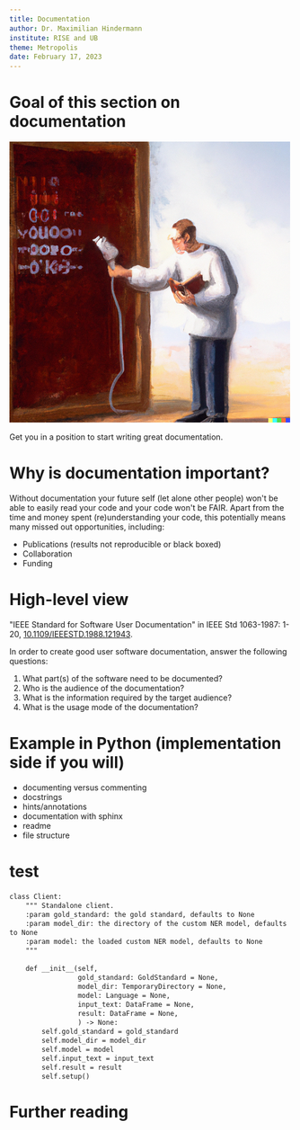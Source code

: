 ```yaml
---
title: Documentation
author: Dr. Maximilian Hindermann
institute: RISE and UB
theme: Metropolis
date: February 17, 2023
---
```


# Goal of this section on documentation

![](images/title_image.png "'An oil painting of a programmer cleaning code' by Maximilian Hindermann and DALLE-2")

Get you in a position to start writing great documentation.

# Why is documentation important?

Without documentation your future self (let alone other people) won't be able to easily read your code and your code won't be FAIR. Apart from the time and money spent (re)understanding your code, this potentially means many missed out opportunities, including:

- Publications (results not reproducible or black boxed)
- Collaboration
- Funding


# High-level view

"IEEE Standard for Software User Documentation" in IEEE Std 1063-1987: 1-20, [10.1109/IEEESTD.1988.121943](10.1109/IEEESTD.1988.121943).

In order to create good user software documentation, answer the following questions:

1. What part(s) of the software need to be documented?
2. Who is the audience of the documentation? 
3. What is the information required by the target audience?
4. What is the usage mode of the documentation?

# Example in Python (implementation side if you will)
- documenting versus commenting
- docstrings
- hints/annotations
- documentation with sphinx
- readme
- file structure

# test

```
class Client:
    """ Standalone client.
    :param gold_standard: the gold standard, defaults to None
    :param model_dir: the directory of the custom NER model, defaults to None
    :param model: the loaded custom NER model, defaults to None
    """

    def __init__(self,
                 gold_standard: GoldStandard = None,
                 model_dir: TemporaryDirectory = None,
                 model: Language = None,
                 input_text: DataFrame = None,
                 result: DataFrame = None,
                 ) -> None:
        self.gold_standard = gold_standard
        self.model_dir = model_dir
        self.model = model
        self.input_text = input_text
        self.result = result
        self.setup()
```

# Further reading

